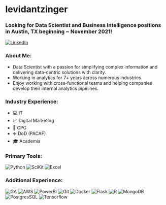 # levidantzinger
### Looking for Data Scientist and Business Intelligence positions in Austin, TX beginning ~ November 2021!
[![LinkedIn](https://img.shields.io/badge/LinkedIn-0077B5?style=for-the-badge&logo=linkedin&logoColor=white)](https://www.linkedin.com/in/levi-dantzinger-34328a71/)

### About Me:
- Data Scientist with a passion for simplifying complex information and delivering data-centric solutions with clarity.
- Working in analytics for 7+ years across numerous industries.
- Enjoy working with cross-functional teams and helping companies develop their internal analytics pipelines. 

### Industry Experience:
- :computer: IT
- :chart_with_upwards_trend: Digital Marketing
- :gift: CPG
- :airplane: DoD (PACAF)
- :mortar_board: Academia


### Primary Tools:
![Python](https://img.shields.io/badge/Python-FFD43B?style=for-the-badge&logo=python&logoColor=darkgreen) ![SciKit](https://img.shields.io/badge/scikit_learn-F7931E?style=for-the-badge&logo=scikit-learn&logoColor=white) ![Excel](https://img.shields.io/badge/Microsoft_Excel-217346?style=for-the-badge&logo=microsoft-excel&logoColor=white)

### Additional Experience:
![GA](https://img.shields.io/badge/Google%20Analytics-E37400?style=for-the-badge&logo=google%20analytics&logoColor=white) ![AWS](https://img.shields.io/badge/Amazon_AWS-232F3E?style=for-the-badge&logo=amazon-aws&logoColor=white) ![PowerBI](https://img.shields.io/badge/PowerBI-F2C811?style=for-the-badge&logo=Power%20BI&logoColor=white) ![Git](https://img.shields.io/badge/Git-F05032?style=for-the-badge&logo=git&logoColor=white) ![Docker](https://img.shields.io/badge/Docker-2CA5E0?style=for-the-badge&logo=docker&logoColor=white) ![Flask](https://img.shields.io/badge/Flask-000000?style=for-the-badge&logo=flask&logoColor=white) ![R](https://img.shields.io/badge/R-276DC3?style=for-the-badge&logo=r&logoColor=white) ![MongoDB](https://img.shields.io/badge/MongoDB-4EA94B?style=for-the-badge&logo=mongodb&logoColor=white) ![PostgresSQL](https://img.shields.io/badge/PostgreSQL-316192?style=for-the-badge&logo=postgresql&logoColor=white) ![Tensorflow](https://img.shields.io/badge/TensorFlow-FF6F00?style=for-the-badge&logo=TensorFlow&logoColor=white)
